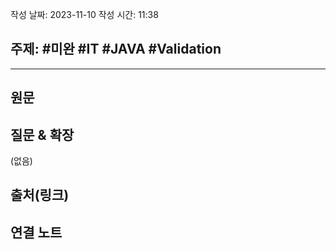작성 날짜: 2023-11-10
작성 시간: 11:38

## 주제: #미완 #IT #JAVA #Validation 

----
## 원문


## 질문 & 확장

(없음)

## 출처(링크)


## 연결 노트










